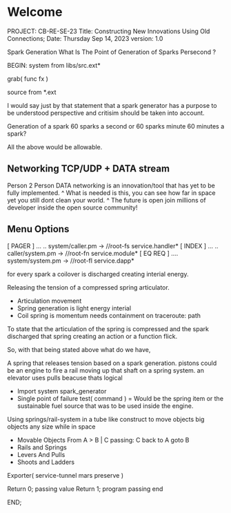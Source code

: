 # Welcome 

  PROJECT: CB-RE-SE-23 
    Title: Constructing New Innovations Using Old Connections;
     Date: Thursday Sep 14, 2023
  version: 1.0
  
Spark Generation What Is The Point of Generation of Sparks Persecond ?

BEGIN: system from libs/src.ext*

grab( func fx )
  
  source from *.ext 
  
I would say just by that statement that a spark generator has a purpose
to be understood perspective and critisim should be taken into account.

Generation of a spark 60 sparks a second or 60 sparks minute 60 minutes a spark?

All the above would be allowable.

## Networking TCP/UDP + DATA stream

Person 2 Person DATA networking is an innovation/tool that has yet to be fully implemented.
^
What is needed is this, you can see how far in space yet you still dont clean your world.
^
The future is open join millions of developer inside the open source community!

## Menu Options

[ PAGER ] ... .. system/caller.pm -> //root-fs service.handler*
[ INDEX ] ... .. caller/system.pm -> //root-fn service.module*
[ EQ REQ ] .... system/system.pm -> //root-fl service.dapp*

for every spark a coilover is discharged creating interial energy.

Releasing the tension of a compressed spring articulator.

+ Articulation movement
+ Spring generation is light energy interial
+ Coil spring is momentum needs containment on traceroute: path

To state that the articulation of the spring is compressed and the spark
discharged that spring creating an action or a function flick.

So, with that being stated above what do we have,

A spring that releases tension based on a spark generation.
pistons could be an engine to fire a rail moving up that shaft on a spring system.
an elevator uses pulls beacuse thats logical

+ Import system spark_generator
+ Single point of failure test( command )
= Would be the spring item or the sustainable fuel source that was to be used inside the engine.

Using springs/rail-system in a tube like construct to move objects big objects any size while in space

- Movable Objects From A > B | C passing: C back to A goto B
- Rails and Springs
- Levers And Pulls
- Shoots and Ladders

Exporter( service-tunnel mars preserve )

Return 0; passing value
Return 1; program passing end

END;
